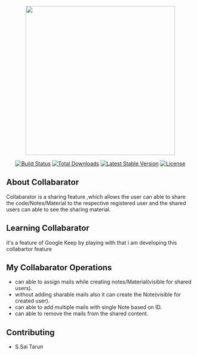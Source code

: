 <p align="center"><img src="https://res.cloudinary.com/dtfbvvkyp/image/upload/v1566331377/laravel-logolockup-cmyk-red.svg" width="400"></p>

<p align="center">
<a href="https://travis-ci.org/laravel/framework"><img src="https://travis-ci.org/laravel/framework.svg" alt="Build Status"></a>
<a href="https://packagist.org/packages/laravel/framework"><img src="https://poser.pugx.org/laravel/framework/d/total.svg" alt="Total Downloads"></a>
<a href="https://packagist.org/packages/laravel/framework"><img src="https://poser.pugx.org/laravel/framework/v/stable.svg" alt="Latest Stable Version"></a>
<a href="https://packagist.org/packages/laravel/framework"><img src="https://poser.pugx.org/laravel/framework/license.svg" alt="License"></a>
</p>

## About Collabarator

Collabarator is a sharing feature ,which allows the user can able to share the code/Notes/Material
to the respective registered user and the shared users can able to see the sharing material.



## Learning Collabarator

it's a feature of Google Keep by playing with that i am developing this collabartor feature

## My Collabarator Operations

- can able to assign mails while creating notes/Material(visible for shared users).
- without adding sharable mails also it can create the Note(visible for created user).
- can able to add multiple mails with single Note based on ID.
- can able to remove the mails from the shared content.

## Contributing
- S.Sai Tarun


